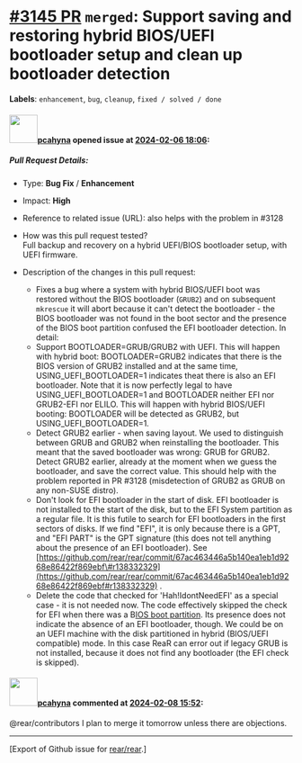 [\#3145 PR](https://github.com/rear/rear/pull/3145) `merged`: Support saving and restoring hybrid BIOS/UEFI bootloader setup and clean up bootloader detection
==============================================================================================================================================================

**Labels**: `enhancement`, `bug`, `cleanup`, `fixed / solved / done`

#### <img src="https://avatars.githubusercontent.com/u/26300485?u=9105d243bc9f7ade463a3e52e8dd13fa67837158&v=4" width="50">[pcahyna](https://github.com/pcahyna) opened issue at [2024-02-06 18:06](https://github.com/rear/rear/pull/3145):

##### Pull Request Details:

-   Type: **Bug Fix** / **Enhancement**

-   Impact: **High**

-   Reference to related issue (URL): also helps with the problem in
    \#3128

-   How was this pull request tested?  
    Full backup and recovery on a hybrid UEFI/BIOS bootloader setup,
    with UEFI firmware.

-   Description of the changes in this pull request:

    -   Fixes a bug where a system with hybrid BIOS/UEFI boot was
        restored without the BIOS bootloader (`GRUB2`) and on subsequent
        `mkrescue` it will abort because it can't detect the
        bootloader - the BIOS bootloader was not found in the boot
        sector and the presence of the BIOS boot partition confused the
        EFI bootloader detection. In detail:
    -   Support BOOTLOADER=GRUB/GRUB2 with UEFI. This will happen with
        hybrid boot: BOOTLOADER=GRUB2 indicates that there is the BIOS
        version of GRUB2 installed and at the same time,
        USING\_UEFI\_BOOTLOADER=1 indicates theat there is also an EFI
        bootloader. Note that it is now perfectly legal to have
        USING\_UEFI\_BOOTLOADER=1 and BOOTLOADER neither EFI nor
        GRUB2-EFI nor ELILO. This will happen with hybrid BIOS/UEFI
        booting: BOOTLOADER will be detected as GRUB2, but
        USING\_UEFI\_BOOTLOADER=1.
    -   Detect GRUB2 earlier - when saving layout. We used to
        distinguish between GRUB and GRUB2 when reinstalling the
        bootloader. This meant that the saved bootloader was wrong: GRUB
        for GRUB2. Detect GRUB2 earlier, already at the moment when we
        guess the bootloader, and save the correct value. This should
        help with the problem reported in PR \#3128 (misdetection of
        GRUB2 as GRUB on any non-SUSE distro).
    -   Don't look for EFI bootloader in the start of disk. EFI
        bootloader is not installed to the start of the disk, but to the
        EFI System partition as a regular file. It is this futile to
        search for EFI bootloaders in the first sectors of disks. If we
        find "EFI", it is only because there is a GPT, and "EFI PART" is
        the GPT signature (this does not tell anything about the
        presence of an EFI bootloader). See
        [https://github.com/rear/rear/commit/67ac463446a5b140ea1eb1d9268e86422f869ebf\#r138332329](https://github.com/rear/rear/commit/67ac463446a5b140ea1eb1d9268e86422f869ebf#r138332329)
        .
    -   Delete the code that checked for 'Hah!IdontNeedEFI' as a special
        case - it is not needed now. The code effectively skipped the
        check for EFI when there was a B[IOS boot
        partition](https://wiki.archlinux.org/title/BIOS_boot_partition).
        Its presence does not indicate the absence of an EFI bootloader,
        though. We could be on an UEFI machine with the disk partitioned
        in hybrid (BIOS/UEFI compatible) mode. In this case ReaR can
        error out if legacy GRUB is not installed, because it does not
        find any bootloader (the EFI check is skipped).

#### <img src="https://avatars.githubusercontent.com/u/26300485?u=9105d243bc9f7ade463a3e52e8dd13fa67837158&v=4" width="50">[pcahyna](https://github.com/pcahyna) commented at [2024-02-08 15:52](https://github.com/rear/rear/pull/3145#issuecomment-1934419663):

@rear/contributors I plan to merge it tomorrow unless there are
objections.

------------------------------------------------------------------------

\[Export of Github issue for
[rear/rear](https://github.com/rear/rear).\]
